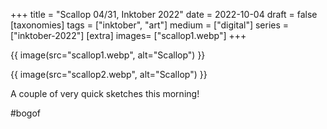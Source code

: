 +++
title = "Scallop 04/31, Inktober 2022"
date = 2022-10-04
draft =  false
[taxonomies]
tags = ["inktober", "art"]
medium = ["digital"]
series = ["inktober-2022"]
[extra]
images= ["scallop1.webp"]
+++

{{ image(src="scallop1.webp", alt="Scallop") }}

{{ image(src="scallop2.webp", alt="Scallop") }}

A couple of very quick sketches this morning!

\#bogof
